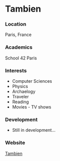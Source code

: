 # Tambien

### Location

Paris, France

### Academics

School 42 Paris

### Interests

- Computer Sciences
- Physics
- Archaelogy
- Traveler
- Reading
- Movies - TV shows

### Development

- Still in development...

### Website

[Tambien](https://github.com/Tambien42)
